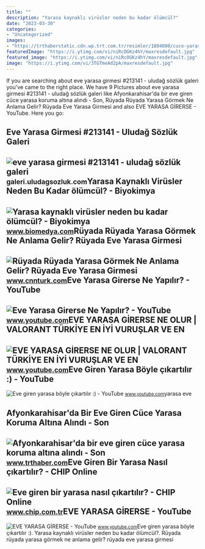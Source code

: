 ```yaml
---
title: ""
description: "Yarasa kaynaklı virüsler neden bu kadar ölümcül?"
date: "2023-03-30"
categories:
- "Uncategorized"
images:
- "https://trthaberstatic.cdn.wp.trt.com.tr/resimler/1804000/cuce-yarasa-a-1804084.jpg"
featuredImage: "https://i.ytimg.com/vi/niRcOGKz4hY/maxresdefault.jpg"
featured_image: "https://i.ytimg.com/vi/niRcOGKz4hY/maxresdefault.jpg"
image: "https://i.ytimg.com/vi/3TGTmeAd2pA/maxresdefault.jpg"
---
```


If you are searching about eve yarasa girmesi #213141 - uludağ sözlük galeri you've came to the right place. We have 9 Pictures about eve yarasa girmesi #213141 - uludağ sözlük galeri like Afyonkarahisar'da bir eve giren cüce yarasa koruma altına alındı - Son, Rüyada Rüyada Yarasa Görmek Ne Anlama Gelir? Rüyada Eve Yarasa Girmesi and also EVE YARASA GİRERSE - YouTube. Here you go:

Eve Yarasa Girmesi #213141 - Uludağ Sözlük Galeri
-------------------------------------------------

 ![eve yarasa girmesi #213141 - uludağ sözlük galeri](https://galeri3.uludagsozluk.com/138/eve-yarasa-girmesi_213141_m.jpg) <small>galeri.uludagsozluk.com</small>Yarasa Kaynaklı Virüsler Neden Bu Kadar ölümcül? - Biyokimya
------------------------------------------------------------

 ![Yarasa kaynaklı virüsler neden bu kadar ölümcül? - Biyokimya](https://www.biomedya.com/uploads/images/articles/large/eve-giren-yarasa.jpg) <small>www.biomedya.com</small>Rüyada Rüyada Yarasa Görmek Ne Anlama Gelir? Rüyada Eve Yarasa Girmesi
----------------------------------------------------------------------

 ![Rüyada Rüyada Yarasa Görmek Ne Anlama Gelir? Rüyada Eve Yarasa Girmesi](https://i.cnnturk.com/i/cnnturk/75/740x416/61459099b57f1524c85cebc1.jpg) <small>www.cnnturk.com</small>Eve Yarasa Girerse Ne Yapılır? - YouTube
----------------------------------------

 ![Eve Yarasa Girerse Ne Yapılır? - YouTube](https://i.ytimg.com/vi/yDFV0kiN-X4/hqdefault.jpg) <small>www.youtube.com</small>EVE YARASA GİRERSE NE OLUR | VALORANT TÜRKİYE EN İYİ VURUŞLAR VE EN
-------------------------------------------------------------------

 ![EVE YARASA GİRERSE NE OLUR | VALORANT TÜRKİYE EN İYİ VURUŞLAR VE EN](https://i.ytimg.com/vi/niRcOGKz4hY/maxresdefault.jpg) <small>www.youtube.com</small>Eve Giren Yarasa Böyle çıkartılır :) - YouTube
----------------------------------------------

 ![Eve giren yarasa böyle çıkartılır :) - YouTube](https://i.ytimg.com/vi/3TGTmeAd2pA/maxresdefault.jpg) <small>www.youtube.com</small>yarasa eve

Afyonkarahisar'da Bir Eve Giren Cüce Yarasa Koruma Altına Alındı - Son
----------------------------------------------------------------------

 ![Afyonkarahisar'da bir eve giren cüce yarasa koruma altına alındı - Son](https://trthaberstatic.cdn.wp.trt.com.tr/resimler/1804000/cuce-yarasa-a-1804084.jpg) <small>www.trthaber.com</small>Eve Giren Bir Yarasa Nasıl çıkartılır? - CHIP Online
----------------------------------------------------

 ![Eve giren bir yarasa nasıl çıkartılır? - CHIP Online](https://img.chip.com.tr/rcman/Cw1280h720q95gm/storage/files/images/2022/12/24/eve-giren-bir-yarasa-nasil-cikartilir-wqFF.jpg) <small>www.chip.com.tr</small>EVE YARASA GİRERSE - YouTube
----------------------------

 ![EVE YARASA GİRERSE - YouTube](https://i.ytimg.com/vi/yYrEmo_G7_M/maxresdefault.jpg?sqp=-oaymwEmCIAKENAF8quKqQMa8AEB-AGUA4AC0AWKAgwIABABGH8gWighMA8=&rs=AOn4CLCd5e3l1o-xbKUM8KF77NTvphYumw) <small>www.youtube.com</small>Eve giren yarasa böyle çıkartılır :). Yarasa kaynaklı virüsler neden bu kadar ölümcül?. Rüyada rüyada yarasa görmek ne anlama gelir? rüyada eve yarasa girmesi
